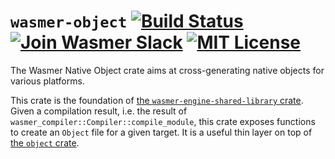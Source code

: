 # `wasmer-object` [![Build Status](https://github.com/wasmerio/wasmer/workflows/build/badge.svg?style=flat-square)](https://github.com/wasmerio/wasmer/actions?query=workflow%3Abuild) [![Join Wasmer Slack](https://img.shields.io/static/v1?label=Slack&message=join%20chat&color=brighgreen&style=flat-square)](https://slack.wasmer.io) [![MIT License](https://img.shields.io/github/license/wasmerio/wasmer.svg?style=flat-square)](https://github.com/wasmerio/wasmer/blob/master/LICENSE)

The Wasmer Native Object crate aims at cross-generating native objects
for various platforms.

This crate is the foundation of [the `wasmer-engine-shared-library`
crate](../engine-shared-library/). Given a compilation result, i.e. the result
of `wasmer_compiler::Compiler::compile_module`, this crate exposes
functions to create an `Object` file for a given target. It is a
useful thin layer on top of [the `object`
crate](https://github.com/gimli-rs/object).

